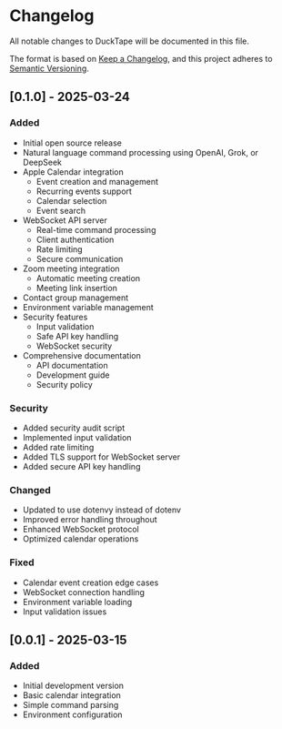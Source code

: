 # Changelog

All notable changes to DuckTape will be documented in this file.

The format is based on [Keep a Changelog](https://keepachangelog.com/en/1.0.0/),
and this project adheres to [Semantic Versioning](https://semver.org/spec/v2.0.0.html).

## [0.1.0] - 2025-03-24

### Added
- Initial open source release
- Natural language command processing using OpenAI, Grok, or DeepSeek
- Apple Calendar integration
  - Event creation and management
  - Recurring events support
  - Calendar selection
  - Event search
- WebSocket API server
  - Real-time command processing
  - Client authentication
  - Rate limiting
  - Secure communication
- Zoom meeting integration
  - Automatic meeting creation
  - Meeting link insertion
- Contact group management
- Environment variable management
- Security features
  - Input validation
  - Safe API key handling
  - WebSocket security
- Comprehensive documentation
  - API documentation
  - Development guide
  - Security policy

### Security
- Added security audit script
- Implemented input validation
- Added rate limiting
- Added TLS support for WebSocket server
- Added secure API key handling

### Changed
- Updated to use dotenvy instead of dotenv
- Improved error handling throughout
- Enhanced WebSocket protocol
- Optimized calendar operations

### Fixed
- Calendar event creation edge cases
- WebSocket connection handling
- Environment variable loading
- Input validation issues

## [0.0.1] - 2025-03-15

### Added
- Initial development version
- Basic calendar integration
- Simple command parsing
- Environment configuration
